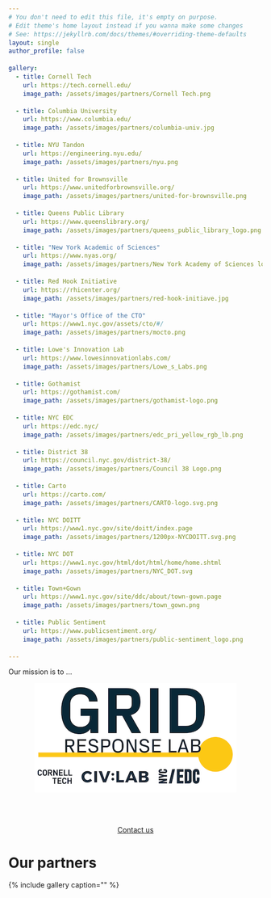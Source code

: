 ```yaml
---
# You don't need to edit this file, it's empty on purpose.
# Edit theme's home layout instead if you wanna make some changes
# See: https://jekyllrb.com/docs/themes/#overriding-theme-defaults
layout: single
author_profile: false

gallery:
  - title: Cornell Tech
    url: https://tech.cornell.edu/
    image_path: /assets/images/partners/Cornell Tech.png
  
  - title: Columbia University
    url: https://www.columbia.edu/
    image_path: /assets/images/partners/columbia-univ.jpg
  
  - title: NYU Tandon
    url: https://engineering.nyu.edu/
    image_path: /assets/images/partners/nyu.png
  
  - title: United for Brownsville
    url: https://www.unitedforbrownsville.org/
    image_path: /assets/images/partners/united-for-brownsville.png
  
  - title: Queens Public Library
    url: https://www.queenslibrary.org/
    image_path: /assets/images/partners/queens_public_library_logo.png
  
  - title: "New York Academic of Sciences"
    url: https://www.nyas.org/
    image_path: /assets/images/partners/New York Academy of Sciences logo.gif
  
  - title: Red Hook Initiative
    url: https://rhicenter.org/
    image_path: /assets/images/partners/red-hook-initiave.jpg
  
  - title: "Mayor's Office of the CTO"
    url: https://www1.nyc.gov/assets/cto/#/
    image_path: /assets/images/partners/mocto.png
  
  - title: Lowe's Innovation Lab 
    url: https://www.lowesinnovationlabs.com/
    image_path: /assets/images/partners/Lowe_s_Labs.png 
  
  - title: Gothamist
    url: https://gothamist.com/
    image_path: /assets/images/partners/gothamist-logo.png
  
  - title: NYC EDC
    url: https://edc.nyc/
    image_path: /assets/images/partners/edc_pri_yellow_rgb_lb.png
  
  - title: District 38
    url: https://council.nyc.gov/district-38/
    image_path: /assets/images/partners/Council 38 Logo.png
  
  - title: Carto
    url: https://carto.com/
    image_path: /assets/images/partners/CARTO-logo.svg.png
  
  - title: NYC DOITT
    url: https://www1.nyc.gov/site/doitt/index.page
    image_path: /assets/images/partners/1200px-NYCDOITT.svg.png
  
  - title: NYC DOT
    url: https://www1.nyc.gov/html/dot/html/home/home.shtml
    image_path: /assets/images/partners/NYC_DOT.svg
  
  - title: Town+Gown
    url: https://www1.nyc.gov/site/ddc/about/town-gown.page
    image_path: /assets/images/partners/town_gown.png
  
  - title: Public Sentiment
    url: https://www.publicsentiment.org/
    image_path: /assets/images/partners/public-sentiment_logo.png

---
```


Our mission is to ...

<center>
<img src="assets/images/Grid-Response-Logo.png">
</center>


<br/><br/>

<center>
<a href="mailto:nyc-response-lab@googlegroups.com" class="btn btn--success btn--primary btn--large">Contact us</a>
</center>

# Our partners
{% include gallery caption="" %}
